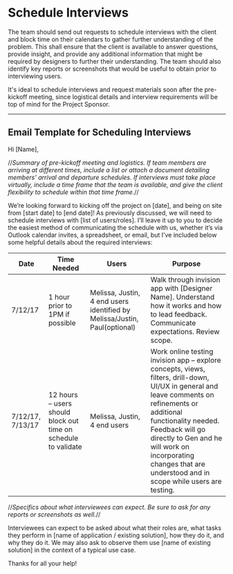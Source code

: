 # Schedule Interviews

The team should send out requests to schedule interviews with the client and block
time on their calendars to gather further understanding of the problem. This shall ensure
that the client is available to answer questions, provide insight, and provide any additional
information that might be required by designers to further their understanding. The team should also identify key reports or screenshots that would be useful to obtain prior to interviewing users. 

It's ideal to schedule interviews and request materials soon after the pre-kickoff meeting, since logistical details and interview requirements will be top of mind for the Project Sponsor.

---

## Email Template for Scheduling Interviews

Hi [Name],


//*Summary of pre-kickoff meeting and logistics. If team members are arriving at different times, include a list or attach a document detailing members' arrival and departure schedules. If interviews must take place virtually, include a time frame that the team is available, and give the client flexibility to schedule within that time frame.*//


We’re looking forward to kicking off the project on [date], and being on site from [start date] to [end date]! As previously discussed, we will need to schedule interviews with [list of users/roles]. I’ll leave it up to you to decide the easiest method of communicating the schedule with us, whether it’s via Outlook calendar invites, a spreadsheet, or email, but I’ve included below some helpful details about the required interviews: 


|Date|Time Needed|Users|Purpose|
|------|------|------|------|
|7/12/17| 1 hour prior to 1PM if possible| Melissa, Justin, 4 end users identified by Melissa/Justin, Paul(optional)| Walk through invision app with [Designer Name].  Understand how it works and how to lead feedback.  Communicate expectations.  Review scope.|
|7/12/17, 7/13/17 | 12 hours – users should block out time on schedule to validate | Melissa, Justin, 4 end users | Work online testing invision app – explore concepts, views, filters, drill-down, UI/UX in general and leave comments on refinements or additional functionality needed.  Feedback will go directly to Gen and he will work on incorporating changes that are understood and in scope while users are testing. |


//*Specifics about what interviewees can expect. Be sure to ask for any reports or screenshots as well.*//


Interviewees can expect to be asked about what their roles are, what tasks they perform in [name of application / existing solution], how they do it, and why they do it. We may also ask to observe them use [name of existing solution] in the context of a typical use case. 

Thanks for all your help!

